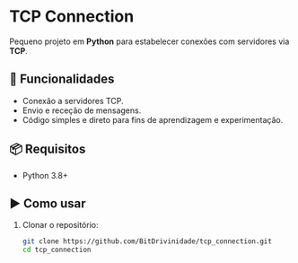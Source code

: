 # TCP Connection

Pequeno projeto em **Python** para estabelecer conexões com servidores via **TCP**.

## 🚀 Funcionalidades
- Conexão a servidores TCP.
- Envio e receção de mensagens.
- Código simples e direto para fins de aprendizagem e experimentação.

## 📦 Requisitos
- Python 3.8+

## ▶️ Como usar
1. Clonar o repositório:
   ```bash
   git clone https://github.com/BitDrivinidade/tcp_connection.git
   cd tcp_connection
